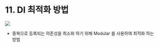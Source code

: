 # 11. DI 최적화 방법

![](https://img.shields.io/badge/Flutter_3.16.9-Dart_3.2.6-blue)

- 중복으로 등록되는 의존성을 최소화 하기 위해 Modular 를 사용하여 최적화 하는 방법

